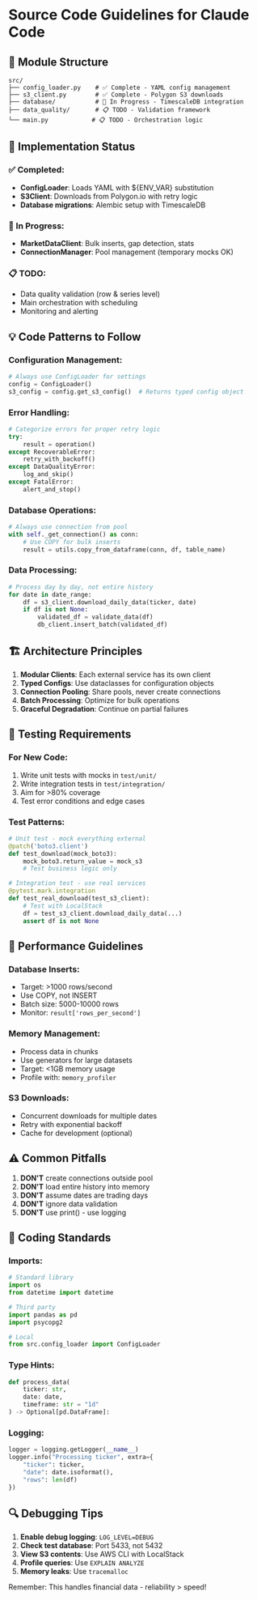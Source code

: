 # Source Code Guidelines for Claude Code

## 📁 Module Structure
```
src/
├── config_loader.py    # ✅ Complete - YAML config management
├── s3_client.py        # ✅ Complete - Polygon S3 downloads
├── database/           # 🚧 In Progress - TimescaleDB integration
├── data_quality/       # 📋 TODO - Validation framework
└── main.py            # 📋 TODO - Orchestration logic
```

## 🎯 Implementation Status

### ✅ Completed:
- **ConfigLoader**: Loads YAML with ${ENV_VAR} substitution
- **S3Client**: Downloads from Polygon.io with retry logic
- **Database migrations**: Alembic setup with TimescaleDB

### 🚧 In Progress:
- **MarketDataClient**: Bulk inserts, gap detection, stats
- **ConnectionManager**: Pool management (temporary mocks OK)

### 📋 TODO:
- Data quality validation (row & series level)
- Main orchestration with scheduling
- Monitoring and alerting

## 💡 Code Patterns to Follow

### Configuration Management:
```python
# Always use ConfigLoader for settings
config = ConfigLoader()
s3_config = config.get_s3_config()  # Returns typed config object
```

### Error Handling:
```python
# Categorize errors for proper retry logic
try:
    result = operation()
except RecoverableError:
    retry_with_backoff()
except DataQualityError:
    log_and_skip()
except FatalError:
    alert_and_stop()
```

### Database Operations:
```python
# Always use connection from pool
with self._get_connection() as conn:
    # Use COPY for bulk inserts
    result = utils.copy_from_dataframe(conn, df, table_name)
```

### Data Processing:
```python
# Process day by day, not entire history
for date in date_range:
    df = s3_client.download_daily_data(ticker, date)
    if df is not None:
        validated_df = validate_data(df)
        db_client.insert_batch(validated_df)
```

## 🏗️ Architecture Principles

1. **Modular Clients**: Each external service has its own client
2. **Typed Configs**: Use dataclasses for configuration objects
3. **Connection Pooling**: Share pools, never create connections
4. **Batch Processing**: Optimize for bulk operations
5. **Graceful Degradation**: Continue on partial failures

## 🧪 Testing Requirements

### For New Code:
1. Write unit tests with mocks in `test/unit/`
2. Write integration tests in `test/integration/`
3. Aim for >80% coverage
4. Test error conditions and edge cases

### Test Patterns:
```python
# Unit test - mock everything external
@patch('boto3.client')
def test_download(mock_boto3):
    mock_boto3.return_value = mock_s3
    # Test business logic only

# Integration test - use real services
@pytest.mark.integration
def test_real_download(test_s3_client):
    # Test with LocalStack
    df = test_s3_client.download_daily_data(...)
    assert df is not None
```

## 🚀 Performance Guidelines

### Database Inserts:
- Target: >1000 rows/second
- Use COPY, not INSERT
- Batch size: 5000-10000 rows
- Monitor: `result['rows_per_second']`

### Memory Management:
- Process data in chunks
- Use generators for large datasets
- Target: <1GB memory usage
- Profile with: `memory_profiler`

### S3 Downloads:
- Concurrent downloads for multiple dates
- Retry with exponential backoff
- Cache for development (optional)

## ⚠️ Common Pitfalls

1. **DON'T** create connections outside pool
2. **DON'T** load entire history into memory
3. **DON'T** assume dates are trading days
4. **DON'T** ignore data validation
5. **DON'T** use print() - use logging

## 📝 Coding Standards

### Imports:
```python
# Standard library
import os
from datetime import datetime

# Third party
import pandas as pd
import psycopg2

# Local
from src.config_loader import ConfigLoader
```

### Type Hints:
```python
def process_data(
    ticker: str,
    date: date,
    timeframe: str = "1d"
) -> Optional[pd.DataFrame]:
```

### Logging:
```python
logger = logging.getLogger(__name__)
logger.info("Processing ticker", extra={
    "ticker": ticker,
    "date": date.isoformat(),
    "rows": len(df)
})
```

## 🔍 Debugging Tips

1. **Enable debug logging**: `LOG_LEVEL=DEBUG`
2. **Check test database**: Port 5433, not 5432
3. **View S3 contents**: Use AWS CLI with LocalStack
4. **Profile queries**: Use `EXPLAIN ANALYZE`
5. **Memory leaks**: Use `tracemalloc`

Remember: This handles financial data - reliability > speed!
